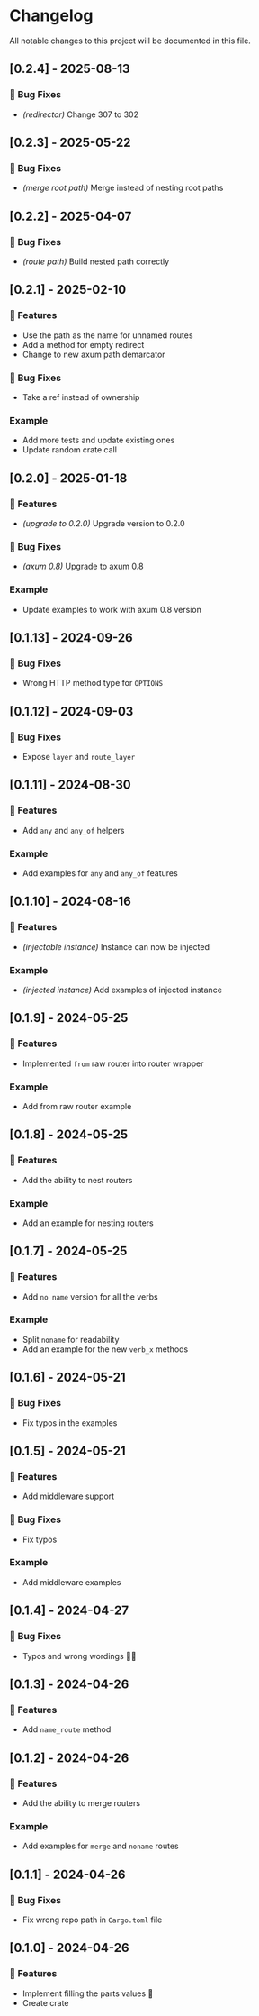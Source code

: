 # Changelog

All notable changes to this project will be documented in this file.

## [0.2.4] - 2025-08-13

### 🐛 Bug Fixes

- *(redirector)* Change 307 to 302

## [0.2.3] - 2025-05-22

### 🐛 Bug Fixes

- *(merge root path)* Merge instead of nesting root paths

## [0.2.2] - 2025-04-07

### 🐛 Bug Fixes

- *(route path)* Build nested path correctly

## [0.2.1] - 2025-02-10

### 🚀 Features

- Use the path as the name for unnamed routes
- Add a method for empty redirect
- Change to new axum path demarcator

### 🐛 Bug Fixes

- Take a ref instead of ownership

### Example

- Add more tests and update existing ones
- Update random crate call

## [0.2.0] - 2025-01-18

### 🚀 Features

- *(upgrade to 0.2.0)* Upgrade version to 0.2.0

### 🐛 Bug Fixes

- *(axum 0.8)* Upgrade to axum 0.8

### Example

- Update examples to work with axum 0.8 version

## [0.1.13] - 2024-09-26

### 🐛 Bug Fixes

- Wrong HTTP method type for `OPTIONS`

## [0.1.12] - 2024-09-03

### 🐛 Bug Fixes

- Expose `layer` and `route_layer`

## [0.1.11] - 2024-08-30

### 🚀 Features

- Add `any` and `any_of` helpers

### Example

- Add examples for `any` and `any_of` features

## [0.1.10] - 2024-08-16

### 🚀 Features

- *(injectable instance)* Instance can now be injected

### Example

- *(injected instance)* Add examples of injected instance

## [0.1.9] - 2024-05-25

### 🚀 Features

- Implemented `from` raw router into router wrapper

### Example

- Add from raw router example

## [0.1.8] - 2024-05-25

### 🚀 Features

- Add the ability to nest routers

### Example

- Add an example for nesting routers

## [0.1.7] - 2024-05-25

### 🚀 Features

- Add `no name` version for all the verbs

### Example

- Split `noname` for readability
- Add an example for the new `verb_x` methods

## [0.1.6] - 2024-05-21

### 🐛 Bug Fixes

- Fix typos in the examples

## [0.1.5] - 2024-05-21

### 🚀 Features

- Add middleware support

### 🐛 Bug Fixes

- Fix typos

### Example

- Add middleware examples

## [0.1.4] - 2024-04-27

### 🐛 Bug Fixes

- Typos and wrong wordings 🤦‍♂️

## [0.1.3] - 2024-04-26

### 🚀 Features

- Add `name_route` method

## [0.1.2] - 2024-04-26

### 🚀 Features

- Add the ability to merge routers

### Example

- Add examples for `merge` and `noname` routes

## [0.1.1] - 2024-04-26

### 🐛 Bug Fixes

- Fix wrong repo path in `Cargo.toml` file

## [0.1.0] - 2024-04-26

### 🚀 Features

- Implement filling the parts values 🚀
- Create crate

<!-- generated by git-cliff -->
